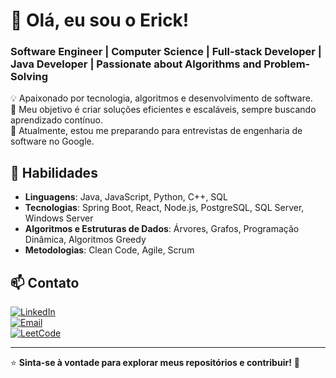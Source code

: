 # 👋 Olá, eu sou o Erick!  
### Software Engineer | Computer Science | Full-stack Developer | Java Developer | Passionate about Algorithms and Problem-Solving  

💡 Apaixonado por tecnologia, algoritmos e desenvolvimento de software.  
🎯 Meu objetivo é criar soluções eficientes e escaláveis, sempre buscando aprendizado contínuo.  
🚀 Atualmente, estou me preparando para entrevistas de engenharia de software no Google.  

## 🚀 **Habilidades**  
- **Linguagens**: Java, JavaScript, Python, C++, SQL  
- **Tecnologias**: Spring Boot, React, Node.js, PostgreSQL, SQL Server, Windows Server  
- **Algoritmos e Estruturas de Dados**: Árvores, Grafos, Programação Dinâmica, Algoritmos Greedy  
- **Metodologias**: Clean Code, Agile, Scrum  

## 📫 **Contato**  
[![LinkedIn](https://img.shields.io/badge/LinkedIn-blue?style=for-the-badge&logo=linkedin)](https://www.linkedin.com/in/erickrguimaraes/)  
[![Email](https://img.shields.io/badge/Email-D14836?style=for-the-badge&logo=gmail&logoColor=white)](mailto:erickguimaraes88526601@gmail.com)  
[![LeetCode](https://img.shields.io/badge/LeetCode-FFA116?style=for-the-badge&logo=leetcode&logoColor=white)](https://leetcode.com/u/ErickRGuimaraes/)  

---
⭐ **Sinta-se à vontade para explorar meus repositórios e contribuir!** 🚀  
